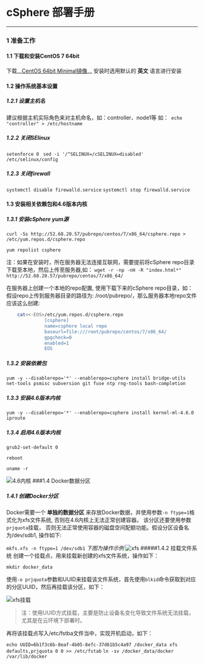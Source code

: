 # cSphere 部署手册 
******************************************************************

### 1 准备工作
 
#### 1.1 下载和安装CentOS 7 64bit

下载__[CentOS 64bit Minimal镜像](http://mirrors.aliyun.com/centos/7/isos/x86_64/CentOS-7-x86_64-Minimal-1611.iso)__  安装时选用默认的 __英文__ 语言进行安装
#### 1.2 操作系统基本设置
 
##### 1.2.1 设置主机名
  建议根据主机实际角色来对主机命名，如：controller、node1等
  如：``` echo "controller" > /etc/hostname```
##### 1.2.2 关闭SElinux
    
  ```setenforce 0 ``` 
  ``` sed -i '/^SELINUX=/cSELINUX=disabled' /etc/selinux/config ```
      
##### 1.2.3 关闭firewall
``` systemctl disable firewalld.service ```
``` systemctl stop firewalld.service ```
#### 1.3 安装相关依赖包和4.6版本内核
    
##### 1.3.1 安装cSphere yum源
``` curl -Ss http://52.68.20.57/pubrepo/centos/7/x86_64/csphere.repo > /etc/yum.repos.d/csphere.repo ```

``` yum repolist csphere ```
           
注：如果在安装时，所在服务器无法连接互联网，需要提前将cSphere repo目录下载至本地，然后上传至服务器,如： 
``` wget -r -np -nH -R "index.html*" http://52.68.20.57/pubrepo/centos/7/x86_64/ ```

在服务器上创建一个本地的repo配置, 使用下载下来的cSphere repo目录，如：假设repo上传到服务器目录的路径为: /root/pubrepo/，那么服务器本地repo文件应该这么创建:

```bash 
    cat<<-EOS>/etc/yum.repos.d/csphere.repo 
              [csphere]
              name=csphere local repo
              baseurl=file:///root/pubrepo/centos/7/x86_64/
              gpgcheck=0
              enabled=1
              EOS
```
##### 1.3.2 安装依赖包
`yum -y --disablerepo='*' --enablerepo=csphere install bridge-utils net-tools psmisc subversion git fuse ntp rng-tools bash-completion`
##### 1.3.3 安装4.6版本内核
`yum -y --disablerepo='*' --enablerepo=csphere install kernel-ml-4.6.0 iproute`
         
##### 1.3.4 启用4.6版本内核

`grub2-set-default 0`

`reboot`

`uname -r`

![4.6内核](http://git.oschina.net/uploads/images/2017/0322/171435_523fbbcd_934281.png "4.6内核")
###1.4 Docker数据分区
##### 1.4.1 创建Docker分区
Docker需要一个 **单独的数据分区** 来存放Docker数据，并使用参数```-n ftype=1```格式化为xfs文件系统, 否则在4.6内核上无法正常创建容器。
该分区还要使用参数```prjquota```挂载， 否则无法正常使用容器的磁盘空间配额功能。假设分区设备名为/dev/sdb1, 操作如下:

`mkfs.xfs -n ftype=1 /dev/sdb1`
 _下图为操作示例_ 
![xfs](http://git.oschina.net/uploads/images/2017/0322/174445_297e796d_934281.png "xfs")
#####1.4.2 挂载文件系统
创建一个挂载点，用来挂载新创建的xfs文件系统，操作如下：

`mkdir docker_data`

使用`-o prjquota`参数和UUID来挂载该文件系统，首先使用`blkid`命令获取到对应的分区UUID，然后再挂载该分区，如下：

![xfs挂载](http://git.oschina.net/uploads/images/2017/0322/175931_3552d9f5_934281.png "挂载")

>注：使用UUID方式挂载，主要是防止设备名变化导致文件系统无法挂载，尤其是在云环境下部署时。

再将该挂载点写入/etc/fstba文件当中，实现开机启动，如下：

`echo UUID=6b1f3c6b-8eaf-4b05-8efc-37d61b5c4a97 /docker_data xfs defaults,prjquota 0 0 >> /etc/fstab`
`ln -sv /docker_data/docker /var/lib/docker`

